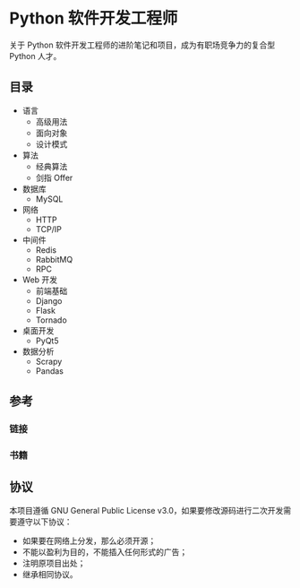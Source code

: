 # Python 软件开发工程师

关于 Python 软件开发工程师的进阶笔记和项目，成为有职场竞争力的复合型 Python 人才。

## 目录

* 语言
  * 高级用法
  * 面向对象
  * 设计模式
* 算法
  * 经典算法
  * 剑指 Offer
* 数据库
  * MySQL
* 网络
  * HTTP
  * TCP/IP
* 中间件
  * Redis
  * RabbitMQ
  * RPC
* Web 开发
  * 前端基础
  * Django
  * Flask
  * Tornado
* 桌面开发
  * PyQt5
* 数据分析
  * Scrapy
  * Pandas

## 参考

### 链接

### 书籍

## 协议

本项目遵循 GNU General Public License v3.0，如果要修改源码进行二次开发需要遵守以下协议：

* 如果要在网络上分发，那么必须开源；
* 不能以盈利为目的，不能插入任何形式的广告；
* 注明原项目出处；
* 继承相同协议。
